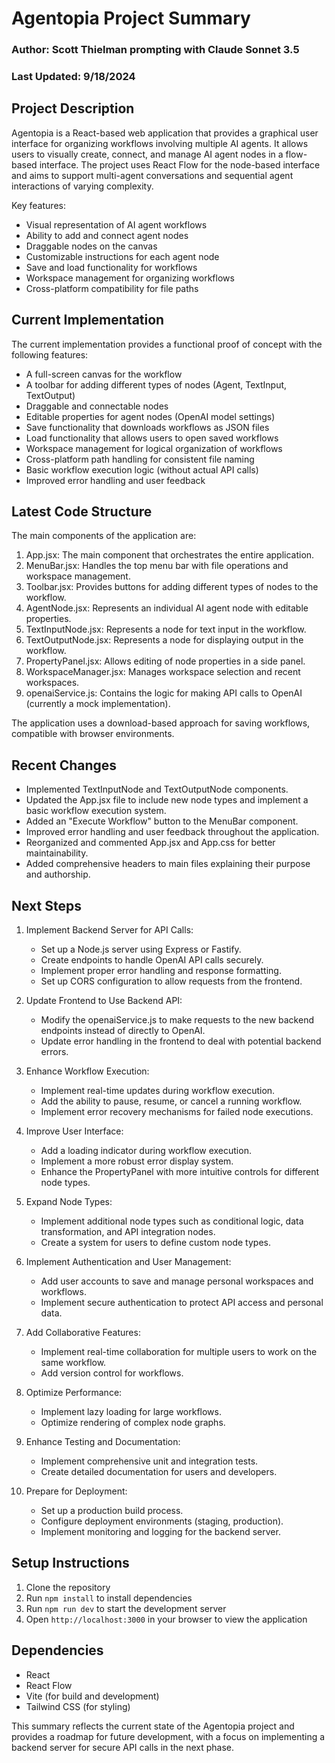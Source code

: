 # Agentopia Project Summary

### Author: Scott Thielman prompting with Claude Sonnet 3.5
### Last Updated: 9/18/2024

## Project Description

Agentopia is a React-based web application that provides a graphical user interface for organizing workflows involving multiple AI agents. It allows users to visually create, connect, and manage AI agent nodes in a flow-based interface. The project uses React Flow for the node-based interface and aims to support multi-agent conversations and sequential agent interactions of varying complexity.

Key features:
- Visual representation of AI agent workflows
- Ability to add and connect agent nodes
- Draggable nodes on the canvas
- Customizable instructions for each agent node
- Save and load functionality for workflows
- Workspace management for organizing workflows
- Cross-platform compatibility for file paths

## Current Implementation

The current implementation provides a functional proof of concept with the following features:
- A full-screen canvas for the workflow
- A toolbar for adding different types of nodes (Agent, TextInput, TextOutput)
- Draggable and connectable nodes
- Editable properties for agent nodes (OpenAI model settings)
- Save functionality that downloads workflows as JSON files
- Load functionality that allows users to open saved workflows
- Workspace management for logical organization of workflows
- Cross-platform path handling for consistent file naming
- Basic workflow execution logic (without actual API calls)
- Improved error handling and user feedback

## Latest Code Structure

The main components of the application are:

1. App.jsx: The main component that orchestrates the entire application.
2. MenuBar.jsx: Handles the top menu bar with file operations and workspace management.
3. Toolbar.jsx: Provides buttons for adding different types of nodes to the workflow.
4. AgentNode.jsx: Represents an individual AI agent node with editable properties.
5. TextInputNode.jsx: Represents a node for text input in the workflow.
6. TextOutputNode.jsx: Represents a node for displaying output in the workflow.
7. PropertyPanel.jsx: Allows editing of node properties in a side panel.
8. WorkspaceManager.jsx: Manages workspace selection and recent workspaces.
9. openaiService.js: Contains the logic for making API calls to OpenAI (currently a mock implementation).

The application uses a download-based approach for saving workflows, compatible with browser environments.

## Recent Changes

- Implemented TextInputNode and TextOutputNode components.
- Updated the App.jsx file to include new node types and implement a basic workflow execution system.
- Added an "Execute Workflow" button to the MenuBar component.
- Improved error handling and user feedback throughout the application.
- Reorganized and commented App.jsx and App.css for better maintainability.
- Added comprehensive headers to main files explaining their purpose and authorship.

## Next Steps

1. Implement Backend Server for API Calls:
   - Set up a Node.js server using Express or Fastify.
   - Create endpoints to handle OpenAI API calls securely.
   - Implement proper error handling and response formatting.
   - Set up CORS configuration to allow requests from the frontend.

2. Update Frontend to Use Backend API:
   - Modify the openaiService.js to make requests to the new backend endpoints instead of directly to OpenAI.
   - Update error handling in the frontend to deal with potential backend errors.

3. Enhance Workflow Execution:
   - Implement real-time updates during workflow execution.
   - Add the ability to pause, resume, or cancel a running workflow.
   - Implement error recovery mechanisms for failed node executions.

4. Improve User Interface:
   - Add a loading indicator during workflow execution.
   - Implement a more robust error display system.
   - Enhance the PropertyPanel with more intuitive controls for different node types.

5. Expand Node Types:
   - Implement additional node types such as conditional logic, data transformation, and API integration nodes.
   - Create a system for users to define custom node types.

6. Implement Authentication and User Management:
   - Add user accounts to save and manage personal workspaces and workflows.
   - Implement secure authentication to protect API access and personal data.

7. Add Collaborative Features:
   - Implement real-time collaboration for multiple users to work on the same workflow.
   - Add version control for workflows.

8. Optimize Performance:
   - Implement lazy loading for large workflows.
   - Optimize rendering of complex node graphs.

9. Enhance Testing and Documentation:
   - Implement comprehensive unit and integration tests.
   - Create detailed documentation for users and developers.

10. Prepare for Deployment:
    - Set up a production build process.
    - Configure deployment environments (staging, production).
    - Implement monitoring and logging for the backend server.

## Setup Instructions

1. Clone the repository
2. Run `npm install` to install dependencies
3. Run `npm run dev` to start the development server
4. Open `http://localhost:3000` in your browser to view the application

## Dependencies

- React
- React Flow
- Vite (for build and development)
- Tailwind CSS (for styling)

This summary reflects the current state of the Agentopia project and provides a roadmap for future development, with a focus on implementing a backend server for secure API calls in the next phase.